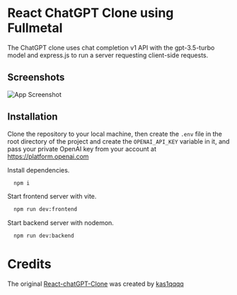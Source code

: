 # React ChatGPT Clone using Fullmetal

The ChatGPT clone uses chat completion v1 API with the gpt-3.5-turbo model and express.js to run a server requesting client-side requests.



## Screenshots

![App Screenshot](https://github.com/kas1qqqq/infinite-todos/assets/29861553/7589892e-c65b-4f97-8a24-5fe12465e771)


## Installation

Clone the repository to your local machine, then create the `.env` file in the root directory of the project and create the `OPENAI_API_KEY` variable in it, and pass your private OpenAI key from your account at https://platform.openai.com

Install dependencies.
```bash
  npm i
```
Start frontend server with vite.
```bash
  npm run dev:frontend
```
Start backend server with nodemon.
```bash
  npm run dev:backend
```

# Credits
The original [React-chatGPT-Clone](https://github.com/kas1qqqq/react-chatgpt-clone) was created by [kas1qqqq](https://github.com/kas1qqqq)
